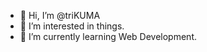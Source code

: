 - 👋 Hi, I’m @triKUMA
- 👀 I’m interested in things.
- 🌱 I’m currently learning Web Development.

<!---
triKUMA/triKUMA is a ✨ special ✨ repository because its `README.md` (this file) appears on your GitHub profile.
You can click the Preview link to take a look at your changes.
--->
